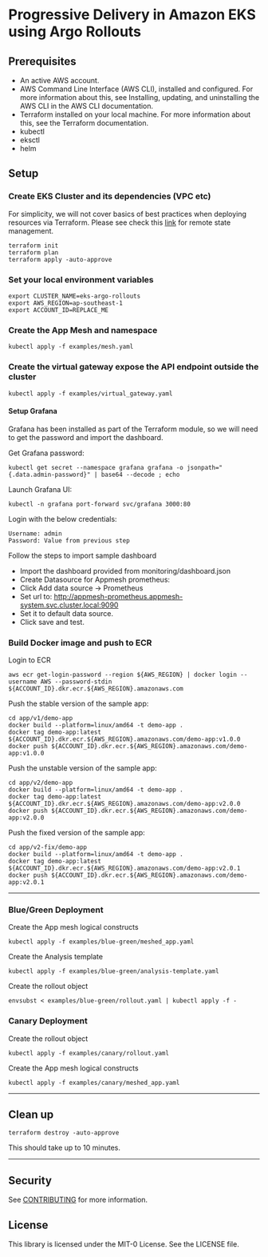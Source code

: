 # Progressive Delivery in Amazon EKS using Argo Rollouts

## Prerequisites

* An active AWS account.
* AWS Command Line Interface (AWS CLI), installed and configured. For more information about this, see Installing, updating, and uninstalling the AWS CLI in the AWS CLI documentation.
* Terraform installed on your local machine. For more information about this, see the Terraform documentation.
* kubectl
* eksctl
* helm

## Setup

### Create EKS Cluster and its dependencies (VPC etc)


For simplicity, we will not cover basics of best practices when deploying resources via Terraform. Please see check this [link](https://www.terraform.io/language/settings/backends/s3) for remote state management.


```
terraform init
terraform plan
terraform apply -auto-approve
```

### Set your local environment variables

```
export CLUSTER_NAME=eks-argo-rollouts
export AWS_REGION=ap-southeast-1
export ACCOUNT_ID=REPLACE_ME
```

### Create the App Mesh and namespace

```
kubectl apply -f examples/mesh.yaml
```

### Create the virtual gateway expose the API endpoint outside the cluster

```
kubectl apply -f examples/virtual_gateway.yaml
```

#### Setup Grafana

Grafana has been installed as part of the Terraform module, so we will need to get the password and import the dashboard.

Get Grafana password:
```
kubectl get secret --namespace grafana grafana -o jsonpath="{.data.admin-password}" | base64 --decode ; echo
```

Launch Grafana UI:
```
kubectl -n grafana port-forward svc/grafana 3000:80
```
Login with the below credentials:
```
Username: admin
Password: Value from previous step
```
Follow the steps to import sample dashboard

* Import the dashboard provided from monitoring/dashboard.json
* Create Datasource for Appmesh prometheus:
* Click Add data source -> Prometheus
* Set url to: http://appmesh-prometheus.appmesh-system.svc.cluster.local:9090
* Set it to default data source.
* Click save and test.

### Build Docker image and push to ECR

Login to ECR
```
aws ecr get-login-password --region ${AWS_REGION} | docker login --username AWS --password-stdin ${ACCOUNT_ID}.dkr.ecr.${AWS_REGION}.amazonaws.com
```


Push the stable version of the sample app:
```
cd app/v1/demo-app
docker build --platform=linux/amd64 -t demo-app .
docker tag demo-app:latest ${ACCOUNT_ID}.dkr.ecr.${AWS_REGION}.amazonaws.com/demo-app:v1.0.0
docker push ${ACCOUNT_ID}.dkr.ecr.${AWS_REGION}.amazonaws.com/demo-app:v1.0.0
```

Push the unstable version of the sample app:
```
cd app/v2/demo-app
docker build --platform=linux/amd64 -t demo-app .
docker tag demo-app:latest ${ACCOUNT_ID}.dkr.ecr.${AWS_REGION}.amazonaws.com/demo-app:v2.0.0
docker push ${ACCOUNT_ID}.dkr.ecr.${AWS_REGION}.amazonaws.com/demo-app:v2.0.0
```

Push the fixed version of the sample app:
```
cd app/v2-fix/demo-app
docker build --platform=linux/amd64 -t demo-app .
docker tag demo-app:latest ${ACCOUNT_ID}.dkr.ecr.${AWS_REGION}.amazonaws.com/demo-app:v2.0.1
docker push ${ACCOUNT_ID}.dkr.ecr.${AWS_REGION}.amazonaws.com/demo-app:v2.0.1
```

---
### Blue/Green Deployment

Create the App mesh logical constructs

```
kubectl apply -f examples/blue-green/meshed_app.yaml
```

Create the Analysis template

```
kubectl apply -f examples/blue-green/analysis-template.yaml
```

Create the rollout object

```
envsubst < examples/blue-green/rollout.yaml | kubectl apply -f -
```
### Canary Deployment


Create the rollout object

```
kubectl apply -f examples/canary/rollout.yaml
```

Create the App mesh logical constructs

```
kubectl apply -f examples/canary/meshed_app.yaml
```

---

## Clean up

```
terraform destroy -auto-approve
```

This should take up to 10 minutes.

---

## Security

See [CONTRIBUTING](CONTRIBUTING.md#security-issue-notifications) for more information.

## License

This library is licensed under the MIT-0 License. See the LICENSE file.
